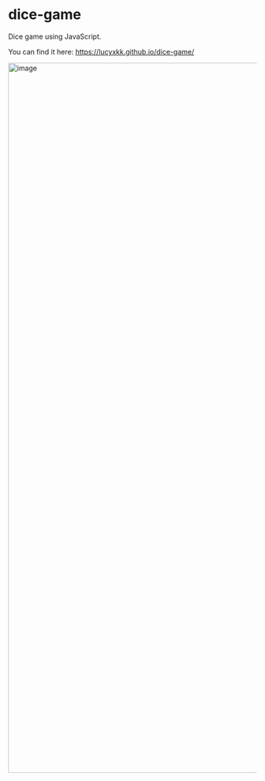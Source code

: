 # dice-game

Dice game using JavaScript.

You can find it here: https://lucyxkk.github.io/dice-game/

<img width="1437" alt="image" src="https://github.com/lucyxkk/dice-game/assets/104529211/7a32df8b-3ae7-4495-8e18-cd40038915ac">

